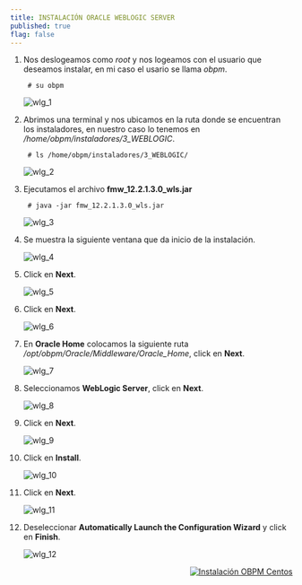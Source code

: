 ```yaml
---
title: INSTALACIÓN ORACLE WEBLOGIC SERVER
published: true
flag: false 
---
```


1. Nos deslogeamos como *root* y nos logeamos con el usuario que deseamos instalar, en mi caso el usario se llama *obpm*.

        # su obpm

    ![wlg_1](../assets/obpm/centos/weblogic/wlg_1.png)

2. Abrimos una terminal y nos ubicamos en la ruta donde se encuentran los instaladores, en nuestro caso lo tenemos en */home/obpm/instaladores/3_WEBLOGIC*.

        # ls /home/obpm/instaladores/3_WEBLOGIC/

    ![wlg_2](../assets/obpm/centos/weblogic/wlg_2.png)

3. Ejecutamos el archivo **fmw_12.2.1.3.0_wls.jar**

        # java -jar fmw_12.2.1.3.0_wls.jar
    
    ![wlg_3](../assets/obpm/centos/weblogic/wlg_3.png)

4. Se muestra la siguiente ventana que da inicio de la instalación. 

    ![wlg_4](../assets/obpm/centos/weblogic/wlg_4.png)

5. Click en **Next**.    

    ![wlg_5](../assets/obpm/centos/weblogic/wlg_5.png)

6. Click en **Next**.    

    ![wlg_6](../assets/obpm/centos/weblogic/wlg_6.png)

7. En **Oracle Home** colocamos la siguiente ruta */opt/obpm/Oracle/Middleware/Oracle_Home*, click en **Next**.

    ![wlg_7](../assets/obpm/centos/weblogic/wlg_7.png)

8. Seleccionamos **WebLogic Server**, click en **Next**.  

    ![wlg_8](../assets/obpm/centos/weblogic/wlg_8.png)

9. Click en **Next**.

    ![wlg_9](../assets/obpm/centos/weblogic/wlg_9.png)

10. Click en **Install**.  

    ![wlg_10](../assets/obpm/centos/weblogic/wlg_10.png)

11. Click en **Next**.

    ![wlg_11](../assets/obpm/centos/weblogic/wlg_11.png)

12. Deseleccionar **Automatically Launch the Configuration Wizard** y click en **Finish**.

    ![wlg_12](../assets/obpm/centos/weblogic/wlg_12.png)

<div align="right">
    <a href="obpm-centos-install">
        <img src="../assets/icons/boton-back.png" title="Instalación OBPM Centos"  />
    </a>
</div>